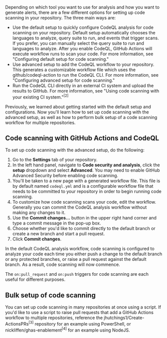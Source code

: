 Depending on which tool you want to use for analysis and how you want to generate alerts, there are a few different options for setting up code scanning in your repository. The three main ways are:

* Use the default setup to quickly configure CodeQL analysis for code scanning on your repository. Default setup automatically chooses the languages to analyze, query suite to run, and events that trigger scans. If you prefer, you can manually select the query suite to run and languages to analyze. After you enable CodeQL, GitHub Actions will execute workflow runs to scan your code. For more information, see "Configuring default setup for code scanning."
* Use advanced setup to add the CodeQL workflow to your repository. This generates a customizable workflow file which uses the github/codeql-action to run the CodeQL CLI. For more information, see "Configuring advanced setup for code scanning."
* Run the CodeQL CLI directly in an external CI system and upload the results to GitHub. For more information, see "Using code scanning with your existing CI system."<sup>[2]</sup>

Previously, we learned about getting started with the default setup and configurations. Now you'll learn how to set up code scanning with the advanced setup, as well as how to perform bulk setup of a code scanning workflow for multiple repositories.

## Code scanning with GitHub Actions and CodeQL

To set up code scanning with the advanced setup, do the following:

1. Go to the **Settings** tab of your repository.
2. In the left hand panel, navigate to **Code security and analysis**, click the **setup** dropdown and select **Advanced**. You may need to enable GitHub Advanced Security before enabling code scanning.
3. You'll be taken to a new page with a generated workflow file. This file is by default named `codeql.yml` and is a configurable workflow file that needs to be committed to your repository in order to begin running code scanning.
4. To customize how code scanning scans your code, edit the workflow. Generally you can commit the CodeQL analysis workflow without making any changes to it.
5. Use the **Commit changes...** button in the upper right hand corner and type a commit message in the pop-up box.
6. Choose whether you'd like to commit directly to the default branch or create a new branch and start a pull request.
7. Click **Commit changes**.

In the default CodeQL analysis workflow, code scanning is configured to analyze your code each time you either push a change to the default branch or any protected branches, or raise a pull request against the default branch. As a result, code scanning will now commence.

The `on:pull_request` and `on:push` triggers for code scanning are each useful for different purposes.

## Bulk setup of code scanning

You can set up code scanning in many repositories at once using a script. If you'd like to use a script to raise pull requests that add a GitHub Actions workflow to multiple repositories, reference the jhutchings1/Create-ActionsPRs<sup>[3]</sup> repository for an example using PowerShell, or nickliffen/ghas-enablement<sup>[4]</sup> for an example using NodeJS.
